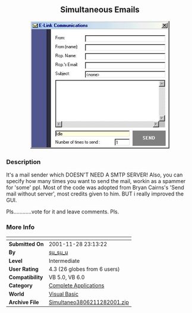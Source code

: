 ﻿<div align="center">

## Simultaneous Emails

<img src="PIC20011128716217047.jpg">
</div>

### Description

It's a mail sender which DOESN'T NEED A SMTP SERVER! Also, you can specify how many times you want to send the mail, workin as a spammer for 'some' ppl. Most of the code was adopted from Bryan Cairns's 'Send mail without server', most credits given to him. BUT i really improved the GUI.

Pls............vote for it and leave comments. Pls.
 
### More Info
 


<span>             |<span>
---                |---
**Submitted On**   |2001-11-28 23:13:22
**By**             |[su\_su\_u](https://github.com/Planet-Source-Code/PSCIndex/blob/master/ByAuthor/su-su-u.md)
**Level**          |Intermediate
**User Rating**    |4.3 (26 globes from 6 users)
**Compatibility**  |VB 5\.0, VB 6\.0
**Category**       |[Complete Applications](https://github.com/Planet-Source-Code/PSCIndex/blob/master/ByCategory/complete-applications__1-27.md)
**World**          |[Visual Basic](https://github.com/Planet-Source-Code/PSCIndex/blob/master/ByWorld/visual-basic.md)
**Archive File**   |[Simultaneo3806211282001\.zip](https://github.com/Planet-Source-Code/su-su-u-simultaneous-emails__1-29281/archive/master.zip)









